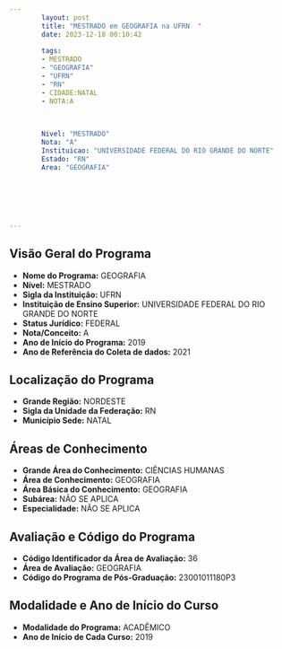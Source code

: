 ```yaml
---
        layout: post
        title: "MESTRADO em GEOGRAFIA na UFRN  "
        date: 2023-12-18 00:10:42
     
        tags:
        - MESTRADO
        - "GEOGRAFIA"
        - "UFRN"
        - "RN"
        - CIDADE:NATAL
        - NOTA:A
        
       

        Nivel: "MESTRADO"
        Nota: "A"
        Instituicao: "UNIVERSIDADE FEDERAL DO RIO GRANDE DO NORTE"
        Estado: "RN"
        Area: "GEOGRAFIA"
        
        
        
        
        
        
---
```

## Visão Geral do Programa
- **Nome do Programa:** GEOGRAFIA
- **Nível:** MESTRADO
- **Sigla da Instituição:** UFRN
- **Instituição de Ensino Superior:** UNIVERSIDADE FEDERAL DO RIO GRANDE DO NORTE
- **Status Jurídico:** FEDERAL
- **Nota/Conceito:** A
- **Ano de Início do Programa:** 2019
- **Ano de Referência do Coleta de dados:** 2021

## Localização do Programa
- **Grande Região:** NORDESTE
- **Sigla da Unidade da Federação:** RN
- **Município Sede:** NATAL

## Áreas de Conhecimento
- **Grande Área do Conhecimento:** CIÊNCIAS HUMANAS
- **Área de Conhecimento:** GEOGRAFIA
- **Área Básica do Conhecimento:** GEOGRAFIA
- **Subárea:** NÃO SE APLICA
- **Especialidade:** NÃO SE APLICA

## Avaliação e Código do Programa
- **Código Identificador da Área de Avaliação:** 36
- **Área de Avaliação:** GEOGRAFIA
- **Código do Programa de Pós-Graduação:** 23001011180P3


## Modalidade e Ano de Início do Curso
- **Modalidade do Programa:** ACADÊMICO
- **Ano de Início de Cada Curso:** 2019
